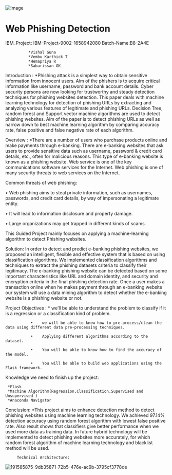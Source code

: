 ![image](https://user-images.githubusercontent.com/85397546/199650294-04e16b50-6998-4687-b514-653aa5a7c1ab.png)

  # Web Phishing Detection
 
 
 IBM_Project: IBM-Project-9002-1658942080
 Batch-Name:B8-2A4E

  

         
              *Vishal Guna
              *Vembu Karthick T
              *Hemapriya R
              *Sabarissan GK
             
Introduction :
               *Phishing  attack  is  a  simplest  way  to  obtain  sensitive information  from innocent  users. Aim  of the  phishers  is to acquire critical information like username, password and bank account details.  Cyber security  persons are now looking for trustworthy  and  steady  detection  techniques  for  phishing websites  detection. This  paper  deals with  machine learning technology for detection of phishing URLs by extracting and analyzing various features of legitimate and phishing URLs. Decision  Tree,  random  forest  and  Support  vector  machine algorithms are used to detect phishing  websites. Aim of the paper is to detect phishing URLs as  well as narrow down to best machine learning algorithm by comparing accuracy rate, false positive and false negative rate of each algorithm.

Overview :
            *There are a number of users who purchase products online and make payments through e-banking. There are e-banking websites that ask users to provide sensitive data such as username, password & credit card details, etc., often for malicious reasons. This type of e-banking website is known as a phishing website. Web service is one of the key communications software services for the Internet. Web phishing is one of many security threats to web services on the Internet. 
          
          
          
Common threats of web phishing:

•	Web phishing aims to steal private information, such as usernames, passwords, and credit card details, by way of impersonating a legitimate entity.

•	It will lead to information disclosure and property damage.

•	Large organizations may get trapped in different kinds of scams.

This Guided Project mainly focuses on applying a machine-learning algorithm to detect Phishing websites.

Solution:
In order to detect and predict e-banking phishing websites, we proposed an intelligent, flexible and effective system that is based on using classification algorithms.  We implemented classification algorithms and techniques to extract the phishing datasets criteria to classify their legitimacy. The e-banking phishing website can be detected based on some important characteristics like URL and domain identity, and security and encryption criteria in the final phishing detection rate. Once a user makes a transaction online when he makes payment through an e-banking website our system will use a data mining algorithm to detect whether the e-banking website is a phishing website or not.



Project Objectives :
               * we’ll be able to understand the problem to classify if it is a regression or a classification kind of problem.
              
               •	we will be able to know how to pre-process/clean the data using different data pre-processing techniques.
               
               •	Applying different algorithms according to the dataset.
               
               •	You will be able to know how to find the accuracy of the model.
               
               •	You will be able to build web applications using the Flask framework.


Knowledge we need to finish up the project:

     *Flask
     *Machine Algorithm(Regression,Classification,Supervised and Unsupervised )
     *Anaconda Navigator


Conclusion:
               *This  project aims  to  enhance  detection  method  to  detect phishing  websites  using  machine  learning  technology.  We achieved  97.14%  detection  accuracy  using  random  forest algorithm  with  lowest false positive rate.  Also result shows that  classifiers give better  performance when we used more data as training data. In  future  hybrid  technology  will  be  implemented  to  detect phishing websites more accurately,  for  which random  forest algorithm  of  machine  learning  technology  and  blacklist method will be used.
         
         
         
         Technical Architecture:

![191585875-9db35871-72b5-476e-ac9b-3795cf3778de](https://user-images.githubusercontent.com/85397546/199651037-95eb9a2a-ce7d-4ebc-b486-03519627d2c2.png)

